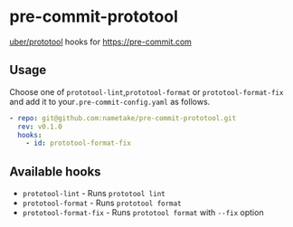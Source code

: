 pre-commit-prototool
====================

[uber/prototool](https://github.com/uber/prototool) hooks for https://pre-commit.com

Usage
-----

Choose one of `prototool-lint`,`prototool-format` or `prototool-format-fix` and add it to your`.pre-commit-config.yaml` as follows.

```yaml
- repo: git@github.com:nametake/pre-commit-prototool.git
  rev: v0.1.0
  hooks:
    - id: prototool-format-fix
```

Available hooks
---------------

-	`prototool-lint` - Runs `prototool lint`
-	`prototool-format` - Runs `prototool format`
-	`prototool-format-fix` - Runs `prototool format` with `--fix` option
